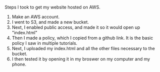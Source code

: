 Steps I took to get my website hosted on AWS.
1. Make an AWS account.
2. I went to S3, and made a new bucket.
3. Next, I enabled public access, and made it so it would open up "index.html"
4. Then I made a policy, which I copied from a github link. It is the basic policy I saw in multiple tutorials.
5. Next, I uploaded my index.html and all the other files necessary to the bucket.
6. I then tested it by opening it in my broswer on my computer and my phone.